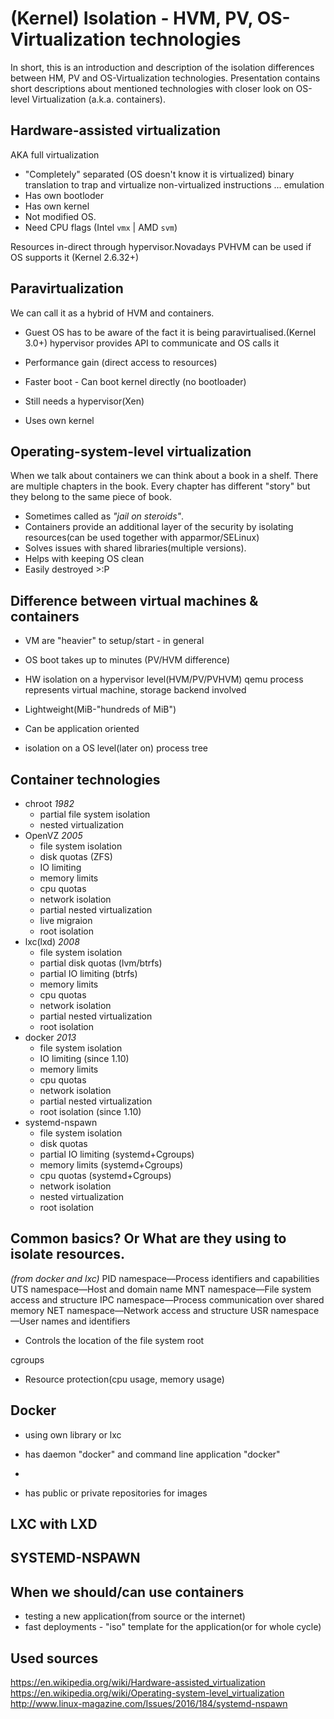 (Kernel) Isolation - HVM, PV, OS-Virtualization technologies
============================================================
In short, this is an introduction and description of the isolation differences between HM, PV and OS-Virtualization technologies.
Presentation contains short descriptions about mentioned technologies with closer look on OS-level Virtualization (a.k.a. containers). 

Hardware-assisted virtualization
--------------------------------
AKA full virtualization

- "Completely" separated (OS doesn't know it is virtualized)
  binary translation to trap and virtualize non-virtualized instructions ... emulation
- Has own bootloder
- Has own kernel
- Not modified OS. 
- Need CPU flags (Intel `vmx` | AMD `svm`)

Resources in-direct through hypervisor.Novadays PVHVM can be used if OS supports it (Kernel 2.6.32+)

Paravirtualization
------------------
We can call it as a hybrid of HVM and containers.

- Guest OS has to be aware of the fact it is being paravirtualised.(Kernel 3.0+)
  hypervisor provides API to communicate and OS calls it
- Performance gain (direct access to resources)
- Faster boot - Can boot kernel directly (no bootloader)


- Still needs a hypervisor(Xen)
- Uses own kernel

Operating-system-level virtualization
-------------------------------------
When we talk about containers we can think about a book in a shelf.
There are multiple chapters in the book. Every chapter has
different "story" but they belong to the same piece of book.

- Sometimes called as *"jail on steroids"*.
- Containers provide an additional layer of the security by isolating
  resources(can be used together with apparmor/SELinux)
- Solves issues with shared libraries(multiple versions).
- Helps with keeping OS clean
- Easily destroyed   >:P

Difference between virtual machines & containers
------------------------------------------------
- VM are "heavier" to setup/start - in general
- OS boot takes up to minutes (PV/HVM difference)
- HW isolation on a hypervisor level(HVM/PV/PVHVM)
  qemu process represents virtual machine, 
  storage backend involved


- Lightweight(MiB-"hundreds of MiB")
- Can be application oriented
- isolation on a OS level(later on)
  process tree

Container technologies
----------------------
- chroot *1982*
  + partial file system isolation
  + nested virtualization
- OpenVZ *2005*
  + file system isolation
  + disk quotas (ZFS)
  + IO limiting
  + memory limits
  + cpu quotas
  + network isolation
  + partial nested virtualization
  + live migraion
  + root isolation
- lxc(lxd) *2008*
  + file system isolation
  + partial disk quotas (lvm/btrfs)
  + partial IO limiting (btrfs)
  + memory limits
  + cpu quotas
  + network isolation
  + partial nested virtualization
  + root isolation
- docker *2013*
  + file system isolation
  + IO limiting (since 1.10)
  + memory limits
  + cpu quotas
  + network isolation
  + partial nested virtualization
  + root isolation (since 1.10)
- systemd-nspawn
  + file system isolation
  + disk quotas 
  + partial IO limiting (systemd+Cgroups)
  + memory limits (systemd+Cgroups)
  + cpu quotas (systemd+Cgroups)
  + network isolation
  + nested virtualization
  + root isolation


Common basics? Or What are they using to isolate resources.
-----------------------------------------------------------

*(from docker and lxc)*
PID namespace—Process identifiers and capabilities
UTS namespace—Host and domain name
MNT namespace—File system access and structure
IPC namespace—Process communication over shared memory
NET namespace—Network access and structure
USR namespace—User names and identifiers
- Controls the location of the file system root

cgroups
- Resource protection(cpu usage, memory usage)

Docker
------
- using own library or lxc
- has daemon "docker" and command line application "docker"

-
- has public or private repositories for images




LXC with LXD
------------



SYSTEMD-NSPAWN
--------------



When we should/can use containers
---------------------------------
- testing a new application(from source or the internet)
- fast deployments - "iso" template for the application(or for whole
  cycle)



Used sources
------------
https://en.wikipedia.org/wiki/Hardware-assisted_virtualization
https://en.wikipedia.org/wiki/Operating-system-level_virtualization
http://www.linux-magazine.com/Issues/2016/184/systemd-nspawn
